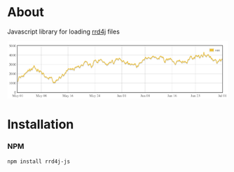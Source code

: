 # About

Javascript library for loading [rrd4j](https://github.com/rrd4j/rrd4j) files

![sample](sample.png)

# Installation

### NPM

	npm install rrd4j-js
